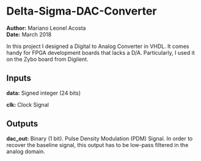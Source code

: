 # Delta-Sigma-DAC-Converter

**Author:** Mariano Leonel Acosta <br>
**Date:** March 2018

In this project I designed a Digital to Analog Converter in VHDL. It comes handy for FPGA development boards that lacks a D/A. Particularly, I used it on the Zybo board from Digilent. 

## Inputs
**data:** Signed integer (24 bits)

**clk:** Clock Signal

## Outputs
**dac_out:** Binary (1 bit). Pulse Density Modulation (PDM) Signal. In order to recover the baseline signal, this output has to be low-pass filtered in the analog domain.  
